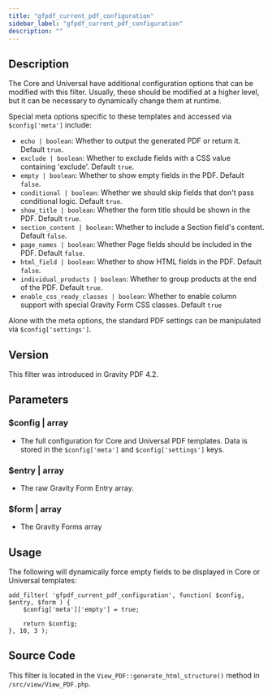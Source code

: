 ```yaml
---
title: "gfpdf_current_pdf_configuration"
sidebar_label: "gfpdf_current_pdf_configuration"
description: ""
---
```


## Description 

The Core and Universal have additional configuration options that can be modified with this filter. Usually, these should be modified at a higher level, but it can be necessary to dynamically change them at runtime. 

Special meta options specific to these templates and accessed via `$config['meta']` include:

* `echo | boolean`: Whether to output the generated PDF or return it. Default `true`.
* `exclude | boolean`: Whether to exclude fields with a CSS value containing 'exclude'. Default `true`.
* `empty | boolean`: Whether to show empty fields in the PDF. Default `false`.
* `conditional | boolean`: Whether we should skip fields that don't pass conditional logic. Default `true`.
* `show_title | boolean`: Whether the form title should be shown in the PDF. Default `true`.
* `section_content | boolean`: Whether to include a Section field's content. Default `false`.
* `page_names | boolean`: Whether Page fields should be included in the PDF. Default `false`.
* `html_field | boolean`: Whether to show HTML fields in the PDF. Default `false`.
* `individual_products | boolean`: Whether to group products at the end of the PDF. Default `true`.
* `enable_css_ready_classes | boolean`: Whether to enable column support with special Gravity Form CSS classes. Default `true`

Alone with the meta options, the standard PDF settings can be manipulated via `$config['settings']`.

## Version 

This filter was introduced in Gravity PDF 4.2.

## Parameters 

### $config | array
*  The full configuration for Core and Universal PDF templates. Data is stored in the `$config['meta']` and `$config['settings']` keys.

### $entry | array
*  The raw Gravity Form Entry array.

### $form | array
*  The Gravity Forms array

## Usage 

The following will dynamically force empty fields to be displayed in Core or Universal templates:

```
add_filter( 'gfpdf_current_pdf_configuration', function( $config, $entry, $form ) {
	$config['meta']['empty'] = true;

	return $config;
}, 10, 3 );
```

## Source Code 

This filter is located in the `View_PDF::generate_html_structure()` method in `/src/view/View_PDF.php`.